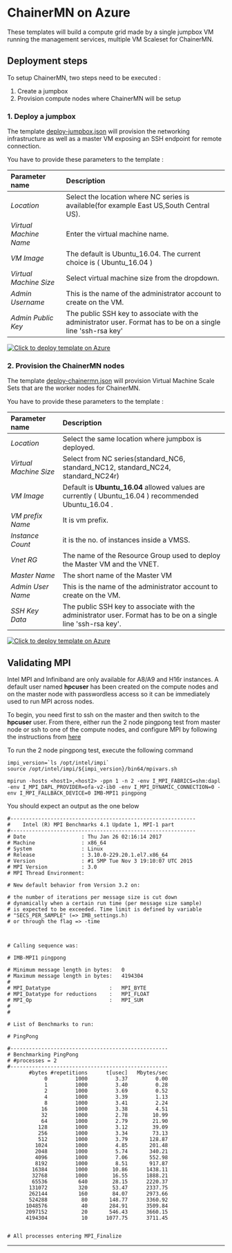 # ChainerMN on Azure

These templates will build a compute grid made by a single jumpbox VM running the management services, multiple VM Scaleset for ChainerMN.

## Deployment steps

To setup ChainerMN, two steps need to be executed :

1. Create a jumpbox
2. Provision compute nodes where ChainerMN will be setup

### 1. Deploy a jumpbox

The template [deploy-jumpbox.json](deploy-jumpbox.json) will provision the networking infrastructure as well as a master VM exposing an SSH endpoint for remote connection.   

You have to provide these parameters to the template :

| Parameter name | Description |
|:---------------|:------------|
| _Location_ | Select the location where NC series is available(for example East US,South Central US). |
| _Virtual Machine Name_ | Enter the virtual machine name. |
| _VM Image_ | The default is Ubuntu_16.04. The current choice is ( Ubuntu_16.04 ) |
| _Virtual Machine Size_ | Select virtual machine size from the dropdown. |
| _Admin Username_ | This is the name of the administrator account to create on the VM. |
| _Admin Public Key_ | The public SSH key to associate with the administrator user. Format has to be on a single line 'ssh-rsa key' |

[![Click to deploy template on Azure](http://azuredeploy.net/deploybutton.png "Click to deploy template on Azure")](https://ms.portal.azure.com/#create/Microsoft.Template/uri/https%3A%2F%2Fraw.githubusercontent.com%2Fgshuichi%2FARMTemplate4ChainerMN%2Fmaster%2Fdeploy-jumpbox.json)

### 2. Provision the ChainerMN nodes

The template [deploy-chainermn.json](deploy-chainermn.json) will provision Virtual Machine Scale Sets that are the worker nodes for ChainerMN.

You have to provide these parameters to the template :

| Parameter name | Description |
|:---------------|:------------|
| _Location_ | Select the same location where jumpbox is deployed. |
| _Virtual Machine Size_ | Select from NC series(standard_NC6, standard_NC12, standard_NC24, standard_NC24r) |
| _VM Image_ | Default is **Ubuntu_16.04** allowed values are currently ( Ubuntu_16.04 ) recommended Ubuntu_16.04 . |
| _VM prefix Name_ | It is vm prefix. |
| _Instance Count_ | it is the no. of instances inside a VMSS. |
| _Vnet RG_ | The name of the Resource Group used to deploy the Master VM and the VNET. |
| _Master Name_ | The short name of the Master VM |
| _Admin User Name_ | This is the name of the administrator account to create on the VM. |
| _SSH Key Data_ | The public SSH key to associate with the administrator user. Format has to be on a single line 'ssh-rsa key'. |

[![Click to deploy template on Azure](http://azuredeploy.net/deploybutton.png "Click to deploy template on Azure")](https://ms.portal.azure.com/#create/Microsoft.Template/uri/https%3A%2F%2Fraw.githubusercontent.com%2Fgshuichi%2FARMTemplate4ChainerMN%2Fmaster%2Fdeploy-chainermn.json)

## Validating MPI

Intel MPI and Infiniband are only available for A8/A9 and H16r instances. A default user named **hpcuser** has been created on the compute nodes and on the master node with passwordless access so it can be immediately used to run MPI across nodes.

To begin, you need first to ssh on the master and then switch to the **hpcuser** user. From there, either run the 2 node pingpong test from master node or ssh to one of the compute nodes, and configure MPI by following the instructions from [here](https://docs.microsoft.com/en-us/azure/virtual-machines/virtual-machines-linux-classic-rdma-cluster#configure-intel-mpi)

To run the 2 node pingpong test, execute the following command

    impi_version=`ls /opt/intel/impi`
    source /opt/intel/impi/${impi_version}/bin64/mpivars.sh

    mpirun -hosts <host1>,<host2> -ppn 1 -n 2 -env I_MPI_FABRICS=shm:dapl -env I_MPI_DAPL_PROVIDER=ofa-v2-ib0 -env I_MPI_DYNAMIC_CONNECTION=0 -env I_MPI_FALLBACK_DEVICE=0 IMB-MPI1 pingpong

You should expect an output as the one below

    #------------------------------------------------------------
    #    Intel (R) MPI Benchmarks 4.1 Update 1, MPI-1 part
    #------------------------------------------------------------
    # Date                  : Thu Jan 26 02:16:14 2017
    # Machine               : x86_64
    # System                : Linux
    # Release               : 3.10.0-229.20.1.el7.x86_64
    # Version               : #1 SMP Tue Nov 3 19:10:07 UTC 2015
    # MPI Version           : 3.0
    # MPI Thread Environment:

    # New default behavior from Version 3.2 on:

    # the number of iterations per message size is cut down
    # dynamically when a certain run time (per message size sample)
    # is expected to be exceeded. Time limit is defined by variable
    # "SECS_PER_SAMPLE" (=> IMB_settings.h)
    # or through the flag => -time



    # Calling sequence was:

    # IMB-MPI1 pingpong

    # Minimum message length in bytes:   0
    # Maximum message length in bytes:   4194304
    #
    # MPI_Datatype                   :   MPI_BYTE
    # MPI_Datatype for reductions    :   MPI_FLOAT
    # MPI_Op                         :   MPI_SUM
    #
    #

    # List of Benchmarks to run:

    # PingPong

    #---------------------------------------------------
    # Benchmarking PingPong
    # #processes = 2
    #---------------------------------------------------
           #bytes #repetitions      t[usec]   Mbytes/sec
                0         1000         3.37         0.00
                1         1000         3.40         0.28
                2         1000         3.69         0.52
                4         1000         3.39         1.13
                8         1000         3.41         2.24
               16         1000         3.38         4.51
               32         1000         2.78        10.99
               64         1000         2.79        21.90
              128         1000         3.12        39.09
              256         1000         3.34        73.13
              512         1000         3.79       128.87
             1024         1000         4.85       201.48
             2048         1000         5.74       340.21
             4096         1000         7.06       552.98
             8192         1000         8.51       917.87
            16384         1000        10.86      1438.11
            32768         1000        16.55      1888.21
            65536          640        28.15      2220.37
           131072          320        53.47      2337.75
           262144          160        84.07      2973.66
           524288           80       148.77      3360.92
          1048576           40       284.91      3509.84
          2097152           20       546.43      3660.15
          4194304           10      1077.75      3711.45


    # All processes entering MPI_Finalize

____



 



